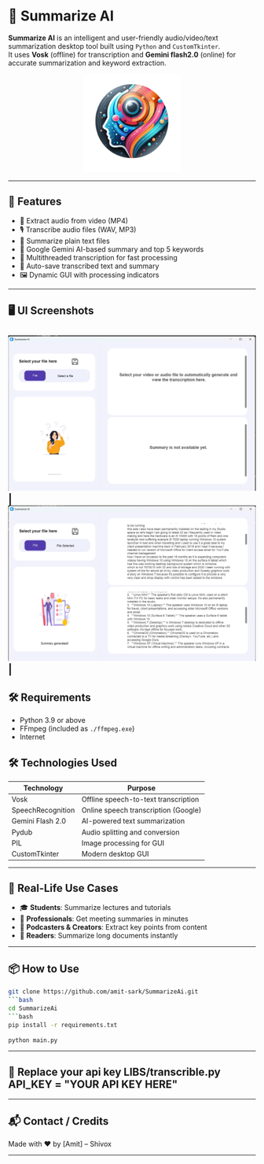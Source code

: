 # 🧠 Summarize AI

**Summarize AI** is an intelligent and user-friendly audio/video/text summarization desktop tool built using `Python` and `CustomTkinter`.  
It uses **Vosk** (offline) for transcription and **Gemini flash2.0** (online) for accurate summarization and keyword extraction.

<p align="center">
  <img src="assets/image/logo.png" alt="Summarize AI Logo" width="200"/>
</p>

---

## 🚀 Features

- 🎥 Extract audio from video (MP4)
- 🎙️ Transcribe audio files (WAV, MP3)
- 📄 Summarize plain text files
- 🤖 Google Gemini AI-based summary and top 5 keywords
- 🧵 Multithreaded transcription for fast processing
- 💾 Auto-save transcribed text and summary
- 🖼️ Dynamic GUI with processing indicators

---

## 🖥️ UI Screenshots


![Initial](assets/image/Screenshot2025-04-14204425.png) | ![Writing](assets/image/Screenshot(6).png) | 
---

## 🛠️ Requirements

- Python 3.9 or above
- FFmpeg (included as `./ffmpeg.exe`)
- Internet

## 🛠️ Technologies Used

| Technology        | Purpose                               |
|-------------------|----------------------------------------|
| Vosk              | Offline speech-to-text transcription   |
| SpeechRecognition | Online speech transcription (Google)   |
| Gemini Flash 2.0  | AI-powered text summarization          |
| Pydub             | Audio splitting and conversion         |
| PIL               | Image processing for GUI               |
| CustomTkinter     | Modern desktop GUI                     |

---

## 🧹 Real-Life Use Cases

- 🎓 **Students**: Summarize lectures and tutorials
- 🏢 **Professionals**: Get meeting summaries in minutes
- 🎤 **Podcasters & Creators**: Extract key points from content
- 📖 **Readers**: Summarize long documents instantly

---

## 📦 How to Use
```bash
git clone https://github.com/amit-sark/SummarizeAi.git
```bash
cd SummarizeAi
```bash
pip install -r requirements.txt
```
```bash
python main.py
```

---

## 🚀 Replace your api key LIBS/transcrible.py   API_KEY = "YOUR API KEY HERE"

---

## 📬 Contact / Credits

Made with ❤️ by [Amit] – Shivox

---
